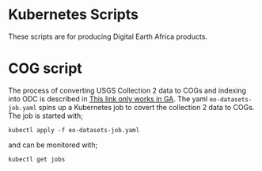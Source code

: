# Kubernetes Scripts
These scripts are for producing Digital Earth Africa products.

# COG script
 The process of converting USGS Collection 2 data to COGs and indexing into ODC is described in [This link only works in GA](https://docs.dev.dea.ga.gov.au/procedures/indexing_collection2.html?highlight=sqs%20consume%20py).
 The yaml `eo-datasets-job.yaml`  spins up a Kubernetes job to covert the collection 2 data to COGs.
 The job is started with;
```
kubectl apply -f eo-datasets-job.yaml
```
and can be monitored with;
```
kubectl get jobs
```

